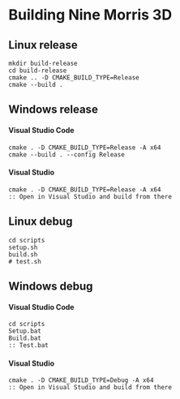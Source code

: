 # Building Nine Morris 3D

## Linux release

    mkdir build-release  
    cd build-release  
    cmake .. -D CMAKE_BUILD_TYPE=Release  
    cmake --build .

## Windows release

#### Visual Studio Code
    cmake . -D CMAKE_BUILD_TYPE=Release -A x64
    cmake --build . --config Release

#### Visual Studio
    cmake . -D CMAKE_BUILD_TYPE=Release -A x64
    :: Open in Visual Studio and build from there

## Linux debug

    cd scripts  
    setup.sh  
    build.sh  
    # test.sh

## Windows debug

#### Visual Studio Code
    cd scripts  
    Setup.bat  
    Build.bat  
    :: Test.bat

#### Visual Studio
    cmake . -D CMAKE_BUILD_TYPE=Debug -A x64
    :: Open in Visual Studio and build from there
